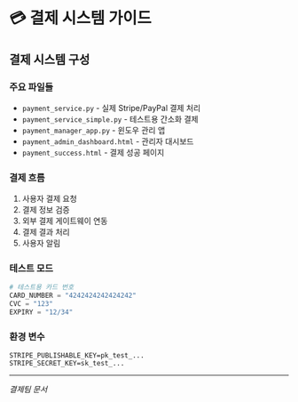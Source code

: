 # 💳 결제 시스템 가이드

## 결제 시스템 구성

### 주요 파일들
- `payment_service.py` - 실제 Stripe/PayPal 결제 처리
- `payment_service_simple.py` - 테스트용 간소화 결제
- `payment_manager_app.py` - 윈도우 관리 앱
- `payment_admin_dashboard.html` - 관리자 대시보드
- `payment_success.html` - 결제 성공 페이지

### 결제 흐름
1. 사용자 결제 요청
2. 결제 정보 검증
3. 외부 결제 게이트웨이 연동
4. 결제 결과 처리
5. 사용자 알림

### 테스트 모드
```python
# 테스트용 카드 번호
CARD_NUMBER = "4242424242424242"
CVC = "123"
EXPIRY = "12/34"
```

### 환경 변수
```env
STRIPE_PUBLISHABLE_KEY=pk_test_...
STRIPE_SECRET_KEY=sk_test_...
```

---
*결제팀 문서*

